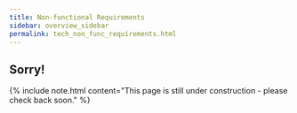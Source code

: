 ```yaml
---
title: Non-functional Requirements
sidebar: overview_sidebar
permalink: tech_non_func_requirements.html
---
```


## Sorry!

{% include note.html content="This page is still under construction - please check back soon." %}
